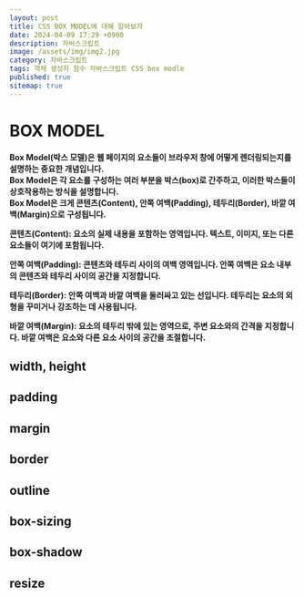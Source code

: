 ```yaml
---
layout: post
title: CSS BOX MODEL에 대해 알아보자
date: 2024-04-09 17:29 +0900
description: 자바스크립트
image: /assets/img/img2.jpg
category: 자바스크립트
tags: 객체 생성자 함수 자바스크립트 CSS box modle
published: true
sitemap: true
---
```



# BOX MODEL
<b>Box Model(박스 모델)은 웹 페이지의 요소들이 브라우저 창에 어떻게 렌더링되는지를 설명하는 중요한 개념입니다.<br>
<b>Box Model은 각 요소를 구성하는 여러 부분을 박스(box)로 간주하고, 이러한 박스들이 상호작용하는 방식을 설명합니다.<br>
<b>Box Model은 크게 콘텐츠(Content), 안쪽 여백(Padding), 테두리(Border), 바깥 여백(Margin)으로 구성됩니다.<br>

콘텐츠(Content):
요소의 실제 내용을 포함하는 영역입니다. 텍스트, 이미지, 또는 다른 요소들이 여기에 포함됩니다.

안쪽 여백(Padding):
콘텐츠와 테두리 사이의 여백 영역입니다. 안쪽 여백은 요소 내부의 콘텐츠와 테두리 사이의 공간을 지정합니다.

테두리(Border):
안쪽 여백과 바깥 여백을 둘러싸고 있는 선입니다. 테두리는 요소의 외형을 꾸미거나 강조하는 데 사용됩니다.

바깥 여백(Margin):
요소의 테두리 밖에 있는 영역으로, 주변 요소와의 간격을 지정합니다. 바깥 여백은 요소와 다른 요소 사이의 공간을 조절합니다.
## width, height

## padding

## margin

## border

## outline

## box-sizing

## box-shadow

## resize

